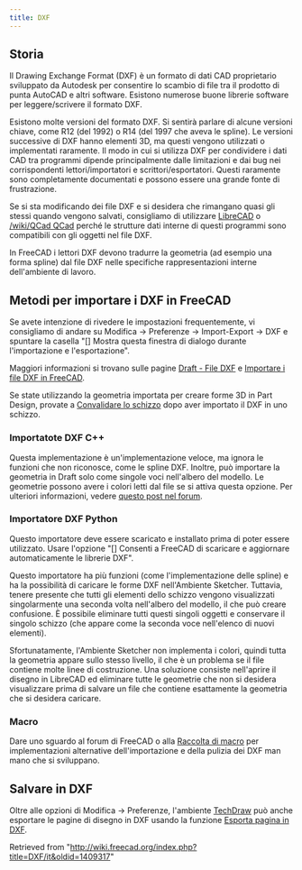 ```yaml
---
title: DXF
---
```

## Storia

Il Drawing Exchange Format (DXF) è un formato di dati CAD proprietario sviluppato da Autodesk per consentire lo scambio di file tra il prodotto di punta AutoCAD e altri software. Esistono numerose buone librerie software per leggere/scrivere il formato DXF.

Esistono molte versioni del formato DXF. Si sentirà parlare di alcune versioni chiave, come R12 (del 1992) o R14 (del 1997 che aveva le spline). Le versioni successive di DXF hanno elementi 3D, ma questi vengono utilizzati o implementati raramente. Il modo in cui si utilizza DXF per condividere i dati CAD tra programmi dipende principalmente dalle limitazioni e dai bug nei corrispondenti lettori/importatori e scrittori/esportatori. Questi raramente sono completamente documentati e possono essere una grande fonte di frustrazione.

Se si sta modificando dei file DXF e si desidera che rimangano quasi gli stessi quando vengono salvati, consigliamo di utilizzare [LibreCAD](https://en.wikipedia.org/wiki/LibreCAD) o [/wiki/QCad QCad](https://en.wikipedia.org) perché le strutture dati interne di questi programmi sono compatibili con gli oggetti nel file DXF.

In FreeCAD i lettori DXF devono tradurre la geometria (ad esempio una forma spline) dal file DXF nelle specifiche rappresentazioni interne dell'ambiente di lavoro.

## Metodi per importare i DXF in FreeCAD

Se avete intenzione di rivedere le impostazioni frequentemente, vi consigliamo di andare su Modifica → Preferenze → Import-Export → DXF e spuntare la casella "[] Mostra questa finestra di dialogo durante l'importazione e l'esportazione".

Maggiori informazioni si trovano sulle pagine [Draft - File DXF](/Draft_DXF/it "Draft DXF/it") e [Importare i file DXF in FreeCAD](/FreeCAD_and_DXF_Import/it "FreeCAD and DXF Import/it").

Se state utilizzando la geometria importata per creare forme 3D in Part Design, provate a [Convalidare lo schizzo](/Sketcher_ValidateSketch/it "Sketcher ValidateSketch/it") dopo aver importato il DXF in uno schizzo.

### Importatote DXF C++

Questa implementazione è un'implementazione veloce, ma ignora le funzioni che non riconosce, come le spline DXF. Inoltre, può importare la geometria in Draft solo come singole voci nell'albero del modello. Le geometrie possono avere i colori letti dal file se si attiva questa opzione. Per ulteriori informazioni, vedere [questo post nel forum](https://forum.freecadweb.org/viewtopic.php?f=3&t=32493).

### Importatore DXF Python

Questo importatore deve essere scaricato e installato prima di poter essere utilizzato. Usare l'opzione "[] Consenti a FreeCAD di scaricare e aggiornare automaticamente le librerie DXF".

Questo importatore ha più funzioni (come l'implementazione delle spline) e ha la possibilità di caricare le forme DXF nell'Ambiente Sketcher. Tuttavia, tenere presente che tutti gli elementi dello schizzo vengono visualizzati singolarmente una seconda volta nell'albero del modello, il che può creare confusione. È possibile eliminare tutti questi singoli oggetti e conservare il singolo schizzo (che appare come la seconda voce nell'elenco di nuovi elementi).

Sfortunatamente, l'Ambiente Sketcher non implementa i colori, quindi tutta la geometria appare sullo stesso livello, il che è un problema se il file contiene molte linee di costruzione. Una soluzione consiste nell'aprire il disegno in LibreCAD ed eliminare tutte le geometrie che non si desidera visualizzare prima di salvare un file che contiene esattamente la geometria che si desidera caricare.

### Macro

Dare uno sguardo al forum di FreeCAD o alla [Raccolta di macro](/Macros_recipes/it "Macros recipes/it") per implementazioni alternative dell'importazione e della pulizia dei DXF man mano che si sviluppano.

## Salvare in DXF

Oltre alle opzioni di Modifica → Preferenze, l'ambiente [TechDraw](/TechDraw_Workbench/it "TechDraw Workbench/it") può anche esportare le pagine di disegno in DXF usando la funzione [Esporta pagina in DXF](/TechDraw_ExportPageDXF/it "TechDraw ExportPageDXF/it").

Retrieved from "<http://wiki.freecad.org/index.php?title=DXF/it&oldid=1409317>"
